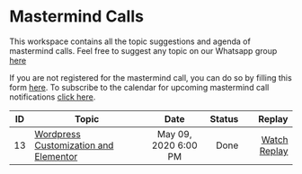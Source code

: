 # Mastermind Calls

This workspace contains all the topic suggestions and agenda of mastermind calls. Feel free to suggest any topic on our Whatsapp group [here](https://chat.whatsapp.com/2McwPtkYBWs5zMVuvCmkwQ)

If you are not registered for the mastermind call, you can do so by filling this form [here](https://forms.gle/gNonLKvJDGMaXkQf9). To subscribe to the calendar for upcoming mastermind call notifications [click here](https://calendar.google.com/calendar?cid=ODNiczFuNmJrYjRyMGxtbm00OTBvMWVjY3NAZ3JvdXAuY2FsZW5kYXIuZ29vZ2xlLmNvbQ).

|ID| Topic        | Date           |Status  |Replay|
|--| ------------- |:-------------:| -----:| -----:|
|13| [Wordpress Customization and Elementor](/sessions/13.md)| May 09, 2020 6:00 PM | Done |[Watch Replay](https://www.youtube.com/watch?v=EmD7Iwa55EE&feature=youtu.be)|
